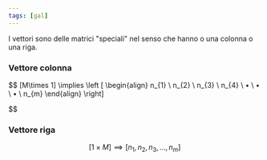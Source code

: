 ```yaml
---
tags: [gal]
---
```

I vettori sono delle matrici "speciali" nel senso che hanno o una colonna o una riga.

### Vettore colonna

$$
[M\times 1] \implies 
\left [
\begin{align}
n_{1} \\
n_{2} \\
n_{3} \\
n_{4} \\
• \\
• \\
• \\
n_{m} 
\end{align}
\right]

$$ 
### Vettore riga

$$
[1\times M] \implies [n_{1},n_{2},n_{3},\dots,n_{m}]
$$

